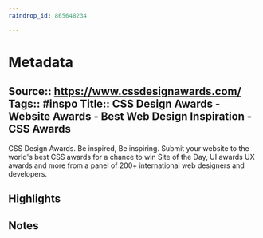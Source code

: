 ```yaml
---
raindrop_id: 865648234

---
```


# Metadata
Source:: https://www.cssdesignawards.com/
Tags:: #inspo
Title:: CSS Design Awards - Website Awards - Best Web Design Inspiration - CSS Awards
---

CSS Design Awards. Be inspired, Be inspiring. Submit your website to the world&#39;s best CSS awards for a chance to win Site of the Day, UI awards UX awards and more from a panel of 200+ international web designers and developers.

## Highlights
## Notes
